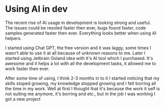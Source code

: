 # Using AI in dev

The recent rise of AI usage in development is looking strong and useful. The
issues could be resoled faster then ever, bugs found faster, code samples
generated faster then ever. Everything looks better when using AI helpers.

I started using Chat GPT, the free version and it was laggy, some times I wasn't
able to use it at all because of unknown reasons to me. Later I started using
Jetbrain Goland idea with it's AI tool which I purchased. It's awesome and it
helps a lot with all the development tasks, it allowed me to work faster then
ever.

After some time of using, I think 2-3 months in to it I started noticing that
my skills stoped growing, my knowledge stopped growing and I felt borring all
the time in my work. Well at first I thought that it's because the work it self
is not suiting me anymore, it's borring and etc., but in the job I was working
I got a new project

